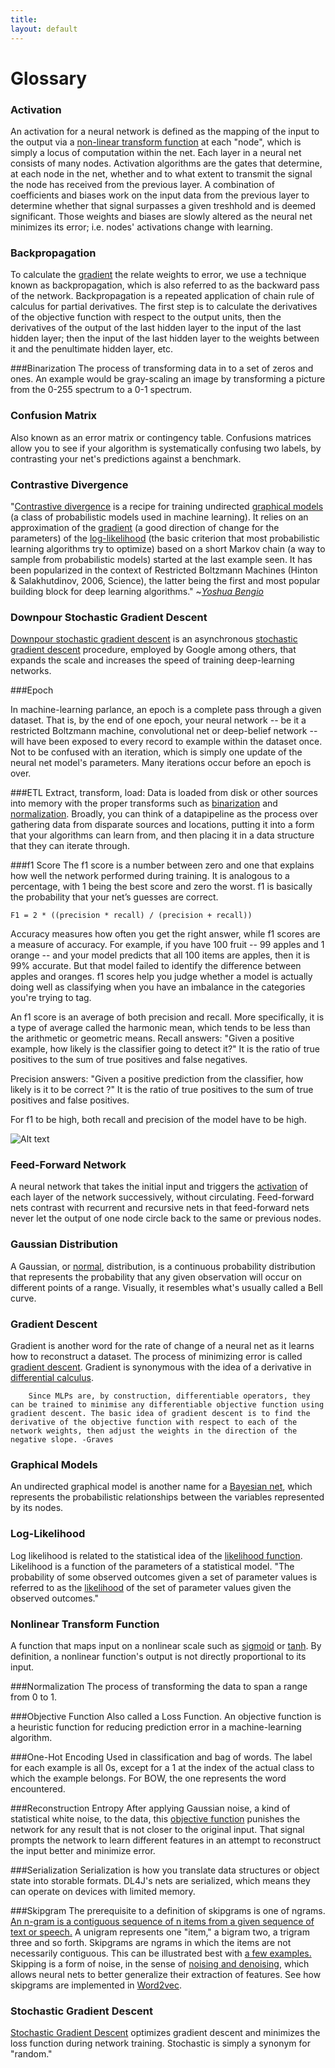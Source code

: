 ```yaml
---
title: 
layout: default
---
```


# Glossary

### <a name="activation">Activation</a> 
An activation for a neural network is defined as the mapping of the input to the output via a [non-linear transform function](#nonlineartransformfunction) at each "node", which is simply a locus of computation within the net. Each layer in a neural net consists of many nodes. Activation algorithms are the gates that determine, at each node in the net, whether and to what extent to transmit the signal the node has received from the previous layer. A combination of coefficients and biases work on the input data from the previous layer to determine whether that signal surpasses a given treshhold and is deemed significant. Those weights and biases are slowly altered as the neural net minimizes its error; i.e. nodes' activations change with learning.

### <a name="backprop">Backpropagation</a> 
To calculate the [gradient](#gradient) the relate weights to error, we use a technique known as backpropagation, which is also referred to as the backward pass of the network. Backpropagation is a repeated application of chain rule of calculus for partial
derivatives. The first step is to calculate the derivatives of the objective function with respect to the output units, then the derivatives of the output of the last hidden layer to the input of the last hidden layer; then the input of the last hidden layer to the weights between it and the penultimate hidden layer, etc.

###<a name="binarization">Binarization</a> 
The process of transforming data in to a set of zeros and ones. An example would be gray-scaling an image by transforming a picture from the 0-255 spectrum to a 0-1 spectrum. 

### <a name="confusionmatrix">Confusion Matrix</a>
Also known as an error matrix or contingency table. Confusions matrices allow you to see if your algorithm is systematically confusing two labels, by contrasting your net's predictions against a benchmark.

### <a name="contrastivedivergence">Contrastive Divergence</a>
"[Contrastive divergence](http://www.robots.ox.ac.uk/~ojw/files/NotesOnCD.pdf) is a recipe for training undirected [graphical models](#graphicalmodels) (a class of probabilistic models used in machine learning). It relies on an approximation of the [gradient](#gradient) (a good direction of change for the parameters) of the [log-likelihood](#loglikelihood) (the basic criterion that most probabilistic learning algorithms try to optimize) based on a short Markov chain (a way to sample from probabilistic models) started at the last example seen. It has been popularized in the context of Restricted Boltzmann Machines (Hinton & Salakhutdinov, 2006, Science), the latter being the first and most popular building block for deep learning algorithms." ~[*Yoshua Bengio*](http://www.quora.com/What-is-contrastive-divergence)

### <a name="downpoursgd">Downpour Stochastic Gradient Descent</a>
[Downpour stochastic gradient descent](http://research.google.com/archive/large_deep_networks_nips2012.html) is an asynchronous [stochastic gradient descent](#stochasticgradientdescent) procedure, employed by Google among others, that expands the scale and increases the speed of training deep-learning networks. 

###<a name="epoch">Epoch</a>

In machine-learning parlance, an epoch is a complete pass through a given dataset. That is, by the end of one epoch, your neural network -- be it a restricted Boltzmann machine, convolutional net or deep-belief network -- will have been exposed to every record to example within the dataset once. Not to be confused with an iteration, which is simply one update of the neural net model's parameters. Many iterations occur before an epoch is over. 

###<a name="etl">ETL</a>
Extract, transform, load: Data is loaded from disk or other sources into memory with the proper transforms such as [binarization](#binarization) and [normalization](#normalization). Broadly, you can think of a datapipeline as the process over gathering data from disparate sources and locations, putting it into a form that your algorithms can learn from, and then placing it in a data structure that they can iterate through. 

###<a name="f1">f1 Score</a>
The f1 score is a number between zero and one that explains how well the network performed during training. It is analogous to a percentage, with 1 being the best score and zero the worst. f1 is basically the probability that your net’s guesses are correct.

    F1 = 2 * ((precision * recall) / (precision + recall))

Accuracy measures how often you get the right answer, while f1 scores are a measure of accuracy. For example, if you have 100 fruit -- 99 apples and 1 orange -- and your model predicts that all 100 items are apples, then it is 99% accurate. But that model failed to identify the difference between apples and oranges. f1 scores help you judge whether a model is actually doing well as classifying when you have an imbalance in the categories you're trying to tag.

An f1 score is an average of both precision and recall. More specifically, it is a type of average called the harmonic mean, which tends to be less than the arithmetic or geometric means. Recall answers: "Given a positive example, how likely is the classifier going to detect it?" It is the ratio of true positives to the sum of true positives and false negatives.

Precision answers: "Given a positive prediction from the classifier, how likely is it to be correct ?" It is the ratio of true positives to the sum of true positives and false positives.

For f1 to be high, both recall and precision of the model have to be high. 

![Alt text](../img/precision_recall.png) 

### <a name="feedforwardneuralnetwork">Feed-Forward Network</a>
A neural network that takes the initial input and triggers the [activation](#activation) of each layer of the network successively, without circulating. Feed-forward nets contrast with recurrent and recursive nets in that feed-forward nets never let the output of one node circle back to the same or previous nodes.

### <a name="gaussian">Gaussian Distribution</a>
A Gaussian, or [normal](https://en.wikipedia.org/wiki/Normal_distribution), distribution, is a continuous probability distribution that represents the probability that any given observation will occur on different points of a range. Visually, it resembles what's usually called a Bell curve. 

### <a name="gradient">Gradient Descent</a>
Gradient is another word for the rate of change of a neural net as it learns how to reconstruct a dataset. The process of minimizing error is called [gradient descent](https://en.wikipedia.org/wiki/Gradient_descent). Gradient is synonymous with the idea of a derivative in [differential calculus](https://en.wikipedia.org/wiki/Differential_calculus).

        Since MLPs are, by construction, differentiable operators, they can be trained to minimise any differentiable objective function using gradient descent. The basic idea of gradient descent is to find the derivative of the objective function with respect to each of the network weights, then adjust the weights in the direction of the negative slope. -Graves

### <a name="graphicalmodels">Graphical Models</a>
An undirected graphical model is another name for a [Bayesian net](https://en.wikipedia.org/wiki/Bayesian_network), which represents the probabilistic relationships between the variables represented by its nodes.

### <a name="loglikelihood">Log-Likelihood</a>
Log likelihood is related to the statistical idea of the [likelihood function](https://en.wikipedia.org/wiki/Likelihood_function#Log-likelihood). Likelihood is a function of the parameters of a statistical model. "The probability of some observed outcomes given a set of parameter values is referred to as the [likelihood](https://www.princeton.edu/~achaney/tmve/wiki100k/docs/Likelihood_function.html) of the set of parameter values given the observed outcomes."

### <a name="nonlineartransformfunction">Nonlinear Transform Function</a>  
A function that maps input on a nonlinear scale such as [sigmoid](http://en.wikipedia.org/wiki/Sigmoid_function) or [tanh](http://en.wikipedia.org/wiki/Hyperbolic_function). By definition, a nonlinear function's output is not directly proportional to its input.

###<a name="normalization">Normalization</a> 
The process of transforming the data to span a range from 0 to 1. 

###<a name="objectivefunction">Objective Function</a> 
Also called a Loss Function. An objective function is a heuristic function for reducing prediction error in a machine-learning algorithm.

###<a name="hot">One-Hot Encoding</a> 
Used in classification and bag of words. The label for each example is all 0s, except for a 1 at the index of the actual class to which the example belongs. For BOW, the one represents the word encountered. 

###<a name="reconstructionentropy">Reconstruction Entropy</a> 
After applying Gaussian noise, a kind of statistical white noise, to the data, this [objective function](#objectivefunction) punishes the network for any result that is not closer to the original input. That signal prompts the network to learn different features in an attempt to reconstruct the input better and minimize error. 

###<a name="serialization">Serialization</a> 
Serialization is how you translate data structures or object state into storable formats. DL4J's nets are serialized, which means they can operate on devices with limited memory.

###<a name="skipgram">Skipgram</a> 
The prerequisite to a definition of skipgrams is one of ngrams. [An n-gram is a contiguous sequence of n items from a given sequence of text or speech.](https://en.wikipedia.org/wiki/N-gram) A unigram represents one "item," a bigram two, a trigram three and so forth. Skipgrams are ngrams in which the items are not necessarily contiguous. This can be illustrated best with [a few examples.](http://homepages.inf.ed.ac.uk/ballison/pdf/lrec_skipgrams.pdf) Skipping is a form of noise, in the sense of [noising and denoising](http://deeplearning4j.org/stackeddenoisingautoencoder.html), which allows neural nets to better generalize their extraction of features. See how skipgrams are implemented in [Word2vec](../word2vec.html).

### <a name="stochasticgradientdescent">Stochastic Gradient Descent</a>
[Stochastic Gradient Descent](https://en.wikipedia.org/wiki/Stochastic_gradient_descent) optimizes gradient descent and minimizes the loss function during network training. Stochastic is simply a synonym for "random."
